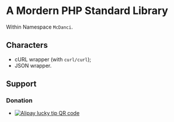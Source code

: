 # A Mordern PHP Standard Library
Within Namespace `McDanci`.

## Characters
- cURL wrapper (with `curl/curl`);
- JSON wrapper.

## Support
### Donation
- [![Alipay lucky tip QR code](https://mc.dancis.info/donation/asset/img/lALPBbCc1Ua3pC_NA1TNAjc_567_852.png)](http://lwurl.to/cHdIp "Alipay lucky tip")
